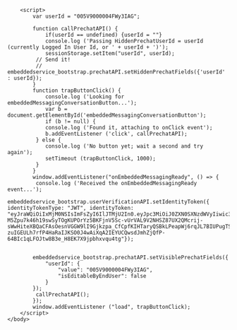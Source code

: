 <html>
    <body>
        <script type='text/javascript'>
        	function initEmbeddedMessaging() {
        		try {
        			embeddedservice_bootstrap.settings.language = 'en_US'; // For example, enter 'en' or 'en-US'
        			embeddedservice_bootstrap.init(
        				'00DV9000001CZRF',
        				'Messaging_for_Verified_Users',
        				'https://billcom--messaging.sandbox.my.site.com/ESWMessagingforVerified1730416007264',
        				{
        					scrt2URL: 'https://billcom--messaging.sandbox.my.salesforce-scrt.com'
        				}
        			);
        		} catch (err) {
        			console.error('Error loading Embedded Messaging: ', err);
        		}
        	};
        </script>
        <script type='text/javascript' src='https://billcom--messaging.sandbox.my.site.com/ESWMessagingforVerified1730416007264/assets/js/bootstrap.min.js' onload='initEmbeddedMessaging()'></script>
        
        <script>
            var userId = "005V9000004FWy3IAG";
            
            function callPrechatAPI() {
                if(userId == undefined) {userId = ""}
            	console.log ('Passing HiddenPrechatUserId = userId (currently Logged In User Id, or ' + userId + ')');
                sessionStorage.setItem("userId", userId);
             // Send it!
             //	embeddedservice_bootstrap.prechatAPI.setHiddenPrechatFields({'userId' : userId});
            }
            function trapButtonClick() {
            	console.log ('Looking for embeddedMessagingConversationButton...');
            	var b = document.getElementById('embeddedMessagingConversationButton');
            	if (b != null) {
            	console.log ('Found it, attaching to onClick event');
            	b.addEventListener ('click', callPrechatAPI);
             } else {
            	console.log ('No button yet; wait a second and try again');
            	setTimeout (trapButtonClick, 1000);
             }
            }
            window.addEventListener("onEmbeddedMessagingReady", () => {
             console.log ('Received the onEmbeddedMessagingReady event...');
             embeddedservice_bootstrap.userVerificationAPI.setIdentityToken({
    identityTokenType: "JWT", identityToken: "eyJraWQiOiIxMjM0NSIsImFsZyI6IlJTMjU2In0.eyJpc3MiOiJ0ZXN0SXNzdWVyIiwic3ViIjoidXNlcjEiLCJleHAiOjE3MzM4NTk5MTYsImlhdCI6MTczMzI1OTkxNn0.QSHDH2fEy_eHlTDl0z4TdKFS_r5271J24LEnmiWhnmXQ9HrGqmkV0EpxulDiZly7-M5Zpu7k46h19swSyTOgKUPOrYz5BKFjnV5Sc-vUrVAL9V2NHSZ87UX2QMcrij-sWwHiteXBQaCFAsOesnVGGW9lI9Gjkzpa_CfCpfKIHTaryQSBkLPeapWj6rqJL7BIUPugTSrRwqqk19VkUEuCD9ZSx5RFBLISdN9Gfp_aTR_ao8T8E7qQnB3OnyAJ5HK-zuIGEULh7rfP4HaRaIJKSO0J4wAiXqA2IEYUCQwsdJmhZjQfP-64BIc1qLFOJtw8B3e_H8EK7X9jpbhxvqu4tg"});
    

            embeddedservice_bootstrap.prechatAPI.setVisiblePrechatFields({
                "userId": {
                    "value": "005V9000004FWy3IAG",
                    "isEditableByEndUser": false
                }
            });
             callPrechatAPI();
            });
            window.addEventListener ("load", trapButtonClick);
        </script>
    </body>
</html>
